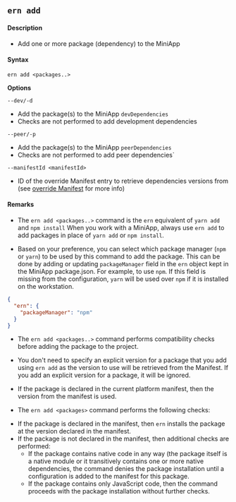 ## `ern add`

#### Description

* Add one or more package (dependency) to the MiniApp

#### Syntax

`ern add <packages..>`

**Options**  

`--dev/-d`

* Add the package(s) to the MiniApp `devDependencies`  
* Checks are not performed to add development dependencies  

`--peer/-p`

* Add the package(s) to the MiniApp `peerDependencies`  
* Checks are not performed to add peer dependencies`

`--manifestId <manifestId>`

* ID of the override Manifest entry to retrieve dependencies versions from (see [override Manifest] for more info)

#### Remarks

* The `ern add <packages..>` command is the `ern` equivalent of `yarn add` and `npm install`
When you work with a MiniApp, always use `ern add` to add packages in place of `yarn add` or `npm install`.

* Based on your preference, you can select which package manager (`npm` or `yarn`) to be used by this command to add the package. This can be done by adding or updating `packageManager` field in the `ern` object kept in the MiniApp package.json. For example, to use `npm`. If this field is missing from the configuration, `yarn` will be used over `npm` if it is installed on the workstation.

```json
{
  "ern": {
    "packageManager": "npm"
  }
}
```

* The `ern add <packages..>` command performs compatibility checks before adding the package to the project.

* You don't need to specify an explicit version for a package that you add using `ern add` as the version to use will be retrieved from the Manifest. If you add an explicit version for a package, it will be ignored.

* If the package is declared in the current platform manifest, then the version from the manifest is used.  
* The `ern add <packages>` command performs the following checks:  
 - If the package is declared in the manifest, then `ern` installs the package at the version declared in the manifest.
 - If the package is not declared in the manifest, then additional checks are performed:
    - If the package contains native code in any way (the package itself is a native module or it transitively contains one or more native dependencies, the command denies the package installation until a configuration is added to the manifest for this package.
    - If the package contains only JavaScript code, then the command proceeds with the package installation without further checks.  

[override Manifest]: ../platform-parts/manifest/override.md
